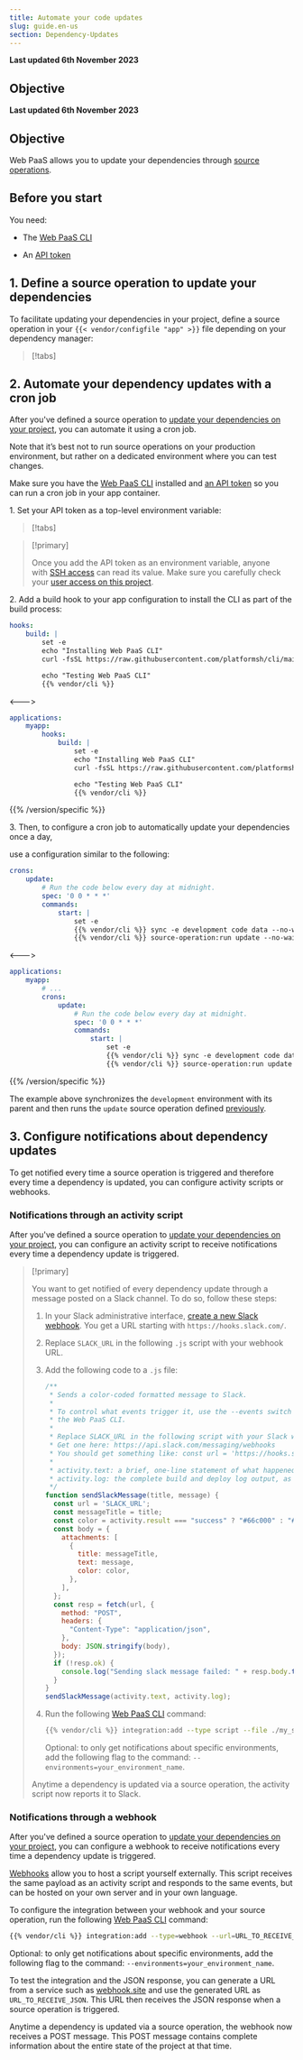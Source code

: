 ```yaml
---
title: Automate your code updates
slug: guide.en-us
section: Dependency-Updates
---
```


**Last updated 6th November 2023**



## Objective  

**Last updated 6th November 2023**



## Objective  

Web PaaS allows you to update your dependencies through [source operations](../../create-apps-source-operations).

## Before you start

You need:

- The [Web PaaS CLI](../../administration-cli)


- An [API token](../../administration-cli/api-tokens#2-create-an-api-token)



## 1. Define a source operation to update your dependencies

To facilitate updating your dependencies in your project,
define a source operation in your `{{< vendor/configfile "app" >}}` file
depending on your dependency manager:

<!--vale off -->
> [!tabs]      
<!--vale on -->

## 2. Automate your dependency updates with a cron job

After you've defined a source operation to [update your dependencies on your project](#1-define-a-source-operation-to-update-your-dependencies),
you can automate it using a cron job.

Note that it’s best not to run source operations on your production environment,
but rather on a dedicated environment where you can test changes.

Make sure you have the [Web PaaS CLI](../../administration-cli) installed
and [an API token](../../administration-cli/api-tokens#2-create-an-api-token)
so you can run a cron job in your app container.

1\. Set your API token as a top-level environment variable:


> [!tabs]      

> [!primary]  
> 
> Once you add the API token as an environment variable,
> anyone with [SSH access](../../development-ssh) can read its value.
> Make sure you carefully check your [user access on this project](../../administration-users#manage-project-users).
> 
> 

2\. Add a build hook to your app configuration to install the CLI as part of the build process:



```yaml {configFile="app"}
hooks:
    build: |
        set -e
        echo "Installing Web PaaS CLI"
        curl -fsSL https://raw.githubusercontent.com/platformsh/cli/main/installer.sh | bash

        echo "Testing Web PaaS CLI"
        {{% vendor/cli %}}
```
<--->
```yaml {configFile="app"}
applications:
    myapp:
        hooks:
            build: |
                set -e
                echo "Installing Web PaaS CLI"
                curl -fsSL https://raw.githubusercontent.com/platformsh/cli/main/installer.sh | bash

                echo "Testing Web PaaS CLI"
                {{% vendor/cli %}}
```
{{% /version/specific %}}

3\. Then, to configure a cron job to automatically update your dependencies once a day,

   use a configuration similar to the following:


```yaml {configFile="app"}
crons:
    update:
        # Run the code below every day at midnight.
        spec: '0 0 * * *'
        commands:
            start: |
                set -e
                {{% vendor/cli %}} sync -e development code data --no-wait --yes
                {{% vendor/cli %}} source-operation:run update --no-wait --yes
```
<--->
```yaml {configFile="app"}
applications:
    myapp:
        # ...
        crons:
            update:
                # Run the code below every day at midnight.
                spec: '0 0 * * *'
                commands:
                    start: |
                        set -e
                        {{% vendor/cli %}} sync -e development code data --no-wait --yes
                        {{% vendor/cli %}} source-operation:run update --no-wait --yes
```
{{% /version/specific %}}

The example above synchronizes the `development` environment with its parent
and then runs the `update` source operation defined [previously](#1-define-a-source-operation-to-update-your-dependencies).

## 3. Configure notifications about dependency updates

To get notified every time a source operation is triggered and therefore every time a dependency is updated,
you can configure activity scripts or webhooks.

### Notifications through an activity script

After you've defined a source operation to [update your dependencies on your project](#1-define-a-source-operation-to-update-your-dependencies),
you can configure an activity script 
to receive notifications every time a dependency update is triggered.

> [!primary]  
> 
> You want to get notified of every dependency update
> through a message posted on a Slack channel.
> To do so, follow these steps:
> 
> 1.  In your Slack administrative interface, [create a new Slack webhook](https://api.slack.com/messaging/webhooks).
>     You get a URL starting with `https://hooks.slack.com/`.
> 
> 2.  Replace `SLACK_URL` in the following `.js` script with your webhook URL.
> 
> 3.  Add the following code to a `.js` file:
> 
>     ```javascript
>     /**
>      * Sends a color-coded formatted message to Slack.
>      *
>      * To control what events trigger it, use the --events switch in
>      * the Web PaaS CLI.
>      *
>      * Replace SLACK_URL in the following script with your Slack webhook URL.
>      * Get one here: https://api.slack.com/messaging/webhooks 
>      * You should get something like: const url = 'https://hooks.slack.com/...';
>      *
>      * activity.text: a brief, one-line statement of what happened.
>      * activity.log: the complete build and deploy log output, as it would be seen in the Console log screen.
>      */
>     function sendSlackMessage(title, message) {
>       const url = 'SLACK_URL';
>       const messageTitle = title;
>       const color = activity.result === "success" ? "#66c000" : "#ff0000";
>       const body = {
>         attachments: [
>           {
>             title: messageTitle,
>             text: message,
>             color: color,
>           },
>         ],
>       };
>       const resp = fetch(url, {
>         method: "POST",
>         headers: {
>           "Content-Type": "application/json",
>         },
>         body: JSON.stringify(body),
>       });
>       if (!resp.ok) {
>         console.log("Sending slack message failed: " + resp.body.text());
>       }
>     }
>     sendSlackMessage(activity.text, activity.log);
>     ```
> 
> 4.  Run the following [Web PaaS CLI](../../administration-cli) command:
> 
>     ```bash
>     {{% vendor/cli %}} integration:add --type script --file ./my_script.js --events=environment.source-operation
>     ```
>     Optional: to only get notifications about specific environments,
>     add the following flag to the command: `--environments=your_environment_name`.
> 
> Anytime a dependency is updated via a source operation,
> the activity script now reports it to Slack. 
> 
> 

### Notifications through a webhook

After you've defined a source operation to [update your dependencies on your project](#1-define-a-source-operation-to-update-your-dependencies),
you can configure a webhook to receive notifications every time a dependency update is triggered.

[Webhooks](../../integrations-activity/webhooks) allow you to host a script yourself externally.
This script receives the same payload as an activity script and responds to the same events,
but can be hosted on your own server and in your own language.

To configure the integration between your webhook and your source operation,
run the following [Web PaaS CLI](../../administration-cli) command:

```bash
{{% vendor/cli %}} integration:add --type=webhook --url=URL_TO_RECEIVE_JSON --events=environment.source-operation
```

Optional: to only get notifications about specific environments,
add the following flag to the command: `--environments=your_environment_name`.

To test the integration and the JSON response,
you can generate a URL from a service such as [webhook.site](https://webhook.site)
and use the generated URL as `URL_TO_RECEIVE_JSON`.
This URL then receives the JSON response when a source operation is triggered.

Anytime a dependency is updated via a source operation,
the webhook now receives a POST message.
This POST message contains complete information about the entire state of the project at that time.
